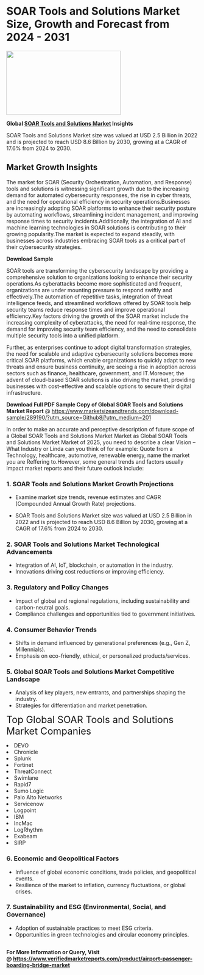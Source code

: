 <H1>SOAR Tools and Solutions Market Size, Growth and Forecast from 2024 - 2031</H1><img class="aligncenter size-medium wp-image-584254" src="https://thirdeyenews.in/wp-content/uploads/2024/09/Global-Market-Research-300x168.jpeg" alt="" width="300" height="168" /><p><strong>Global&nbsp;<a href="https://www.marketsizeandtrends.com/download-sample/289190/?utm_source=Github8j?utm_medium=201">SOAR Tools and Solutions Market</a> Insights</strong></p><p>SOAR Tools and Solutions Market size was valued at USD 2.5 Billion in 2022 and is projected to reach USD 8.6 Billion by 2030, growing at a CAGR of 17.6% from 2024 to 2030.</p><p><h2>Market Growth Insights</h2> <p>The market for SOAR (Security Orchestration, Automation, and Response) tools and solutions is witnessing significant growth due to the increasing demand for automated cybersecurity responses, the rise in cyber threats, and the need for operational efficiency in security operations.Businesses are increasingly adopting SOAR platforms to enhance their security posture by automating workflows, streamlining incident management, and improving response times to security incidents.Additionally, the integration of AI and machine learning technologies in SOAR solutions is contributing to their growing popularity.The market is expected to expand steadily, with businesses across industries embracing SOAR tools as a critical part of their cybersecurity strategies.</p> <p><strong>Download Sample</strong></p> <p>SOAR tools are transforming the cybersecurity landscape by providing a comprehensive solution to organizations looking to enhance their security operations.As cyberattacks become more sophisticated and frequent, organizations are under mounting pressure to respond swiftly and effectively.The automation of repetitive tasks, integration of threat intelligence feeds, and streamlined workflows offered by SOAR tools help security teams reduce response times and improve operational efficiency.Key factors driving the growth of the SOAR market include the increasing complexity of cyberattacks, the need for real-time response, the demand for improving security team efficiency, and the need to consolidate multiple security tools into a unified platform.</p> <p>Further, as enterprises continue to adopt digital transformation strategies, the need for scalable and adaptive cybersecurity solutions becomes more critical.SOAR platforms, which enable organizations to quickly adapt to new threats and ensure business continuity, are seeing a rise in adoption across sectors such as finance, healthcare, government, and IT.Moreover, the advent of cloud-based SOAR solutions is also driving the market, providing businesses with cost-effective and scalable options to secure their digital infrastructure.</p> <p><span class=""><strong>Download Full PDF Sample Copy of Global SOAR Tools and Solutions Market Report</strong> @ <a href="https://www.marketsizeandtrends.com/download-sample/289190/?utm_source=Github8j?utm_medium=201" target="_blank">https://www.marketsizeandtrends.com/download-sample/289190/?utm_source=Github8j?utm_medium=201</a></span></p><p>In order to make an accurate and perceptive description of future scope of a Global&nbsp;SOAR Tools and Solutions Market Market as Global&nbsp;SOAR Tools and Solutions Market Market of 2025, you need to describe a clear Vision &ndash; What Industry or Linda can you think of for example: Quote from a Technology, healthcare, automotive, renewable energy, name the market you are Reffering to.However, some general trends and factors usually impact market reports and their future outlook include:</p><h3>1.&nbsp;<strong>SOAR Tools and Solutions Market Growth Projections</strong></h3><ul><li>Examine market size trends, revenue estimates and CAGR (Compounded Annual Growth Rate) projections.</li><li><p>SOAR Tools and Solutions Market size was valued at USD 2.5 Billion in 2022 and is projected to reach USD 8.6 Billion by 2030, growing at a CAGR of 17.6% from 2024 to 2030.</p></li></ul><h3>2.&nbsp;<strong>SOAR Tools and Solutions Market Technological Advancements</strong></h3><ul><li>Integration of AI, IoT, blockchain, or automation in the industry.</li><li>Innovations driving cost reductions or improving efficiency.</li></ul><h3>3.&nbsp;<strong>Regulatory and Policy Changes</strong></h3><ul><li>Impact of global and regional regulations, including sustainability and carbon-neutral goals.</li><li>Compliance challenges and opportunities tied to government initiatives.</li></ul><h3>4.&nbsp;<strong>Consumer Behavior Trends</strong></h3><ul><li>Shifts in demand influenced by generational preferences (e.g., Gen Z, Millennials).</li><li>Emphasis on eco-friendly, ethical, or personalized products/services.</li></ul><h3>5.&nbsp;<strong>Global SOAR Tools and Solutions Market Competitive Landscape</strong></h3><ul><li>Analysis of key players, new entrants, and partnerships shaping the industry.</li><li>Strategies for differentiation and market penetration.</li></ul><p data-pm-slice="1 1 []"><span style="color: inherit; font-family: inherit; font-size: 25px;">Top Global SOAR Tools and Solutions Market Companies</span></p><div class="" data-test-id=""><p><li>DEVO</li><li> Chronicle</li><li> Splunk</li><li> Fortinet</li><li> ThreatConnect</li><li> Swimlane</li><li> Rapid7</li><li> Sumo Logic</li><li> Palo Alto Networks</li><li> Servicenow</li><li> Logpoint</li><li> IBM</li><li> IncMac</li><li> LogRhythm</li><li> Exabeam</li><li> SIRP</li></p></div><h3>6.&nbsp;<strong>Economic and Geopolitical Factors</strong></h3><ul><li>Influence of global economic conditions, trade policies, and geopolitical events.</li><li>Resilience of the market to inflation, currency fluctuations, or global crises.</li></ul><h3>7.&nbsp;<strong>Sustainability and ESG (Environmental, Social, and Governance)</strong></h3><ul><li>Adoption of sustainable practices to meet ESG criteria.</li><li>Opportunities in green technologies and circular economy principles.</li></ul><h2><strong style="font-size: 14px;">For More Information or Query, Visit @&nbsp;</strong><a style="background-color: #ffffff; font-size: 14px;" href="https://www.marketsizeandtrends.com/report/soar-tools-and-solutions-market/" target="_blank">https://www.verifiedmarketreports.com/product/airport-passenger-boarding-bridge-market</a></h2>